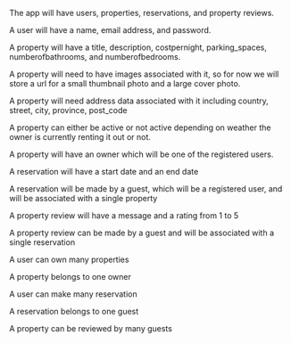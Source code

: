 The app will have users, properties, reservations, and property reviews.

A user will have a name, email address, and password.

A property will have a title, description, costpernight, parking_spaces, numberofbathrooms, and numberofbedrooms.

A property will need to have images associated with it, so for now we will store a url for a small thumbnail photo and a large cover photo.

A property will need address data associated with it including country, street, city, province, post_code

A property can either be active or not active depending on weather the owner is currently renting it out or not.

A property will have an owner which will be one of the registered users.

A reservation will have a start date and an end date

A reservation will be made by a guest, which will be a registered user, and will be associated with a single property

A property review will have a message and a rating from 1 to 5

A property review can be made by a guest and will be associated with a single reservation

A user can own many properties

A property belongs to one owner

A user can make many reservation

A reservation belongs to one guest

A property can be reviewed by many guests